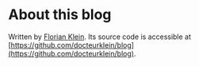 # About this blog


Written by [Florian Klein](https://about.me/florian.klein).
Its source code is accessible at [https://github.com/docteurklein/blog](https://github.com/docteurklein/blog).
